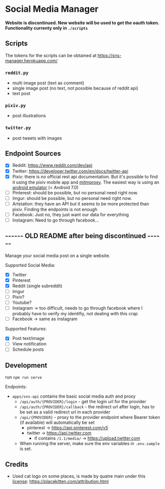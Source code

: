 # Social Media Manager

**Website is discontinued. New website will be used to get the oauth token. Functionality currenty only in `./scripts`**

## Scripts

The tokens for the scripts can be obtained at https://sns-manager.herokuapp.com/

### `reddit.py`

- multi image post (text as comment)
- single image post (no text, not possible because of reddit api)
- text post

### `pixiv.py`

- post illustrations

### `twitter.py`

- post tweets with images

## Endpoint Sources

- [x] Reddit: https://www.reddit.com/dev/api
- [x] Twitter: https://developer.twitter.com/en/docs/twitter-api
- [x] Pixiv: there is no official rest api documentation. But it's possible to find it using the pixiv mobile app
      and [mitmproxy](https://mitmproxy.org). The easiest way is using an [android emulator](https://genymotion.com/) (< Android 7.0)
- [ ] Pinterest: should be possible, but no personal need right now.
- [ ] Imgur: should be possible, but no personal need right now.
- [ ] Artstation: they have an API but it seems to be more protected than pixiv. Finding the endpoints is not enough
- [ ] Facebook: Just no, they just want our data for everything
- [ ] Instagram: Need to go through facebook...

## ------ OLD README after being discontinued ------

Manage your social media post on a single website.

Supported Social Media:

- [x] Twitter
- [x] Pinterest
- [x] Reddit (single subreddit)
- [ ] Imgur
- [ ] Pixiv?
- [ ] Youtube?
- [ ] Instagram -> too difficult, needs to go through facebook where I probably have to verify my identifiy, not dealing with this crap
- [ ] Facebook -> same as instagram

Supported Features:

- [x] Post text/image
- [ ] View notification
- [ ] Schedule posts

## Development

run `npm run serve`

Endpoints:

- `apps/sns-api` contains the basic social media auth and proxy
  - `/api/auth/{PROVIDER}/login` - get the login url for the provider
  - `/api/auth/{PROVIDER}/callback` - the redirect url after login, has to be set as a valid redirect url in each provider
  - `/api/{PROVIDER}` - proxy to the provider endpoint where Bearer token (if available) will automatically be set
    - pinterest -> https://api.pinterest.com/v5
    - twitter -> https://api.twitter.com
      - if contains `/1.1/media/` -> https://upload.twitter.com
  - When running the server, make sure the env variables in `.env.sample` is set.

## Credits

- Used cat logo on some places, is made by quatre main under this [license](https://creativecommons.org/licenses/by/2.0/): https://placekitten.com/attribution.html
